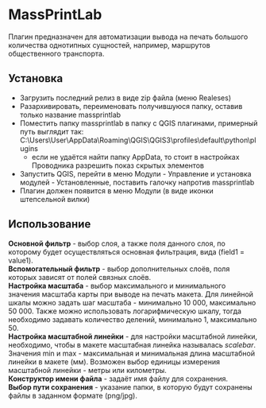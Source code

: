 # MassPrintLab

Плагин предназначен для автоматизации вывода на печать большого количества однотипных сущностей, например, маршрутов общественного транспорта. 

## Установка

- Загрузить последний релиз в виде zip файла (меню Realeses)
- Разархивировать, переименовать получившуюся папку, оставив только название massprintlab
- Поместить папку massprintlab в папку с QGIS плагинами, примерный путь выглядит так: C:\Users\User\AppData\Roaming\QGIS\QGIS3\profiles\default\python\plugins
    - если не удаётся найти папку AppData, то стоит в настройках Проводника разрешить показ скрытых элементов
- Запустить QGIS, перейти в меню Модули - Управление и установка модулей - Установленные, поставить галочку напротив massprintlab
- Плагин должен появится в меню Модули (в виде иконки штепсельной вилки)


## Использование
**Основной фильтр** - выбор слоя, а также поля данного слоя, по которому будет осуществляться основная фильтрация, вида (field1 = value1).
<br>
**Вспомогательный фильтр** - выбор дополнительных слоёв, поля которых зависят от полей связных слоёв.
<br>
**Настройка масштаба** - выбор максимального и минимального значения масштаба карты при выводе на печать макета. Для линейной шкалы можно задать шаг масштаба - минимально 10 000, максимально 50 000. Также можно использовать логарифмическую шкалу, тогда необходимо задавать количество делений, минимально 1, максимально 50.
<br>
**Настройка масштабной линейки** - для настройки масштабной линейки, необходимо, чтобы в макете масштабная линейка называлась _scalebar_. Значения min и max - максимальная и минимальная длина масштабной линейки в макете (мм). Возможен выбор единицы измерения масштабной линейки - метры или километры.
<br>
**Конструктор имени файла** - задаёт имя файлу для сохранения.
<br>
**Выбор пути сохранения** - указание папки, в которую будут сохранены файлы в заданном формате (png/jpg).
